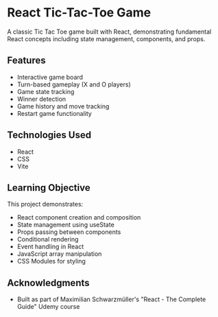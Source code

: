 # React Tic-Tac-Toe Game

A classic Tic Tac Toe game built with React, demonstrating fundamental React concepts including state management, components, and props.

## Features

- Interactive game board
- Turn-based gameplay (X and O players)
- Game state tracking
- Winner detection
- Game history and move tracking
- Restart game functionality

## Technologies Used

- React
- CSS
- Vite

## Learning Objective

This project demonstrates:

- React component creation and composition
- State management using useState
- Props passing between components
- Conditional rendering
- Event handling in React
- JavaScript array manipulation
- CSS Modules for styling

## Acknowledgments

- Built as part of Maximilian Schwarzmüller's "React - The Complete Guide" Udemy course

